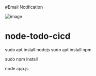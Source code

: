 #Email Notification

![image](https://github.com/Faizul04/First-Pipeline/assets/144917443/2a56062e-a01b-4907-bc40-d243d85bc78d)






# node-todo-cicd

sudo apt install nodejs
sudo apt install npm


sudo npm install

node app.js

